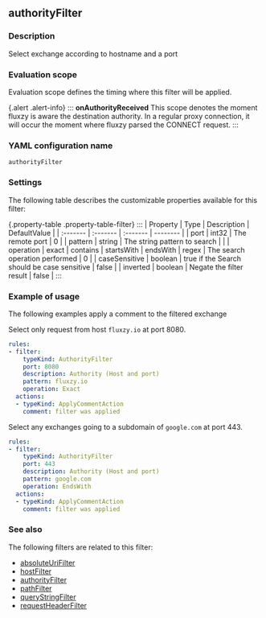 ## authorityFilter

### Description

Select exchange according to hostname and a port

### Evaluation scope

Evaluation scope defines the timing where this filter will be applied. 

{.alert .alert-info}
:::
**onAuthorityReceived** This scope denotes the moment fluxzy is aware the destination authority. In a regular proxy connection, it will occur the moment where fluxzy parsed the CONNECT request.
:::

### YAML configuration name

    authorityFilter

### Settings

The following table describes the customizable properties available for this filter: 

{.property-table .property-table-filter}
:::
| Property | Type | Description | DefaultValue |
| :------- | :------- | :------- | -------- |
| port | int32 | The remote port | 0 |
| pattern | string | The string pattern to search |  |
| operation | exact \| contains \| startsWith \| endsWith \| regex | The search operation performed | 0 |
| caseSensitive | boolean | true if the Search should be case sensitive | false |
| inverted | boolean | Negate the filter result | false |
:::

### Example of usage

The following examples apply a comment to the filtered exchange

Select only request from host `fluxzy.io` at port 8080.

```yaml
rules:
- filter:
    typeKind: AuthorityFilter
    port: 8080
    description: Authority (Host and port)
    pattern: fluxzy.io
    operation: Exact
  actions:
  - typeKind: ApplyCommentAction
    comment: filter was applied
```


Select any exchanges going to a subdomain of `google.com` at port 443.

```yaml
rules:
- filter:
    typeKind: AuthorityFilter
    port: 443
    description: Authority (Host and port)
    pattern: google.com
    operation: EndsWith
  actions:
  - typeKind: ApplyCommentAction
    comment: filter was applied
```


### See also

The following filters are related to this filter: 

 - [absoluteUriFilter](absoluteUriFilter)
 - [hostFilter](hostFilter)
 - [authorityFilter](authorityFilter)
 - [pathFilter](pathFilter)
 - [queryStringFilter](queryStringFilter)
 - [requestHeaderFilter](requestHeaderFilter)


